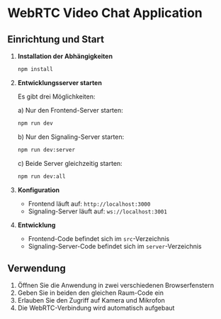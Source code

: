 # WebRTC Video Chat Application

## Einrichtung und Start

1. **Installation der Abhängigkeiten**
   ```bash
   npm install
   ```

2. **Entwicklungsserver starten**

   Es gibt drei Möglichkeiten:

   a) Nur den Frontend-Server starten:
   ```bash
   npm run dev
   ```

   b) Nur den Signaling-Server starten:
   ```bash
   npm run dev:server
   ```

   c) Beide Server gleichzeitig starten:
   ```bash
   npm run dev:all
   ```

3. **Konfiguration**

   - Frontend läuft auf: `http://localhost:3000`
   - Signaling-Server läuft auf: `ws://localhost:3001`

4. **Entwicklung**

   - Frontend-Code befindet sich im `src`-Verzeichnis
   - Signaling-Server-Code befindet sich im `server`-Verzeichnis

## Verwendung

1. Öffnen Sie die Anwendung in zwei verschiedenen Browserfenstern
2. Geben Sie in beiden den gleichen Raum-Code ein
3. Erlauben Sie den Zugriff auf Kamera und Mikrofon
4. Die WebRTC-Verbindung wird automatisch aufgebaut
